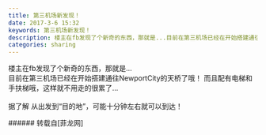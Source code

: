 ```yaml
---
title: 第三机场新发现！
date: 2017-3-6 15:32
keywords: 第三机场新发现！
description: 楼主在fb发现了个新奇的东西，那就是...目前在第三机场已经在开始搭建通往NewportCity的天桥了哦！ 而且配有电梯和手扶梯哦，这样就不用走的很累了...据了解 从出发到“目的地”，可能十分钟左右就可以到达！
categories: sharing
---
```

<td class="t_f" id="postmessage_572950">

楼主在fb发现了个新奇的东西，那就是...<br/>
<img alt="" border="0" class="zoom" data-cf-modified-059b020ce841ff517caef527-="" file="http://www.flw.ph/data/appbyme/upload/image/201703/06/PMpQ3hgmG1wT.jpg" id="aimg_ho10V" lazyloadthumb="1" onclick="" onmouseover="" src="http://www.flw.ph/data/appbyme/upload/image/201703/06/PMpQ3hgmG1wT.jpg"/><br/>
目前在第三机场已经在开始搭建通往NewportCity的天桥了哦！ 而且配有电梯和手扶梯哦，这样就不用走的很累了...<br/>
<br/>
<img alt="" border="0" class="zoom" data-cf-modified-059b020ce841ff517caef527-="" file="http://www.flw.ph/data/appbyme/upload/image/201703/06/IQzWS69oRbnR.jpg" id="aimg_ZEyy7" lazyloadthumb="1" onclick="" onmouseover="" src="http://www.flw.ph/data/appbyme/upload/image/201703/06/IQzWS69oRbnR.jpg"/><br/>
据了解 从出发到“目的地”，可能十分钟左右就可以到达！<br/>
</td>
###### 转载自[菲龙网]